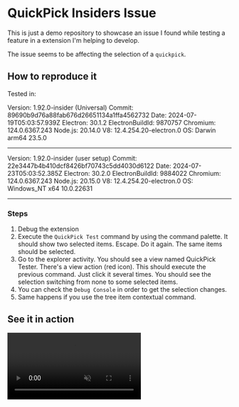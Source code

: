 # QuickPick Insiders Issue

This is just a demo repository to showcase an issue I found while testing a feature in a extension I'm helping to develop.

The issue seems to be affecting the selection of a `quickpick`.

## How to reproduce it

Tested in:

Version: 1.92.0-insider (Universal)
Commit: 89690b9d76a88fab676d26651134a1ffa4562732
Date: 2024-07-19T05:03:57.939Z
Electron: 30.1.2
ElectronBuildId: 9870757
Chromium: 124.0.6367.243
Node.js: 20.14.0
V8: 12.4.254.20-electron.0
OS: Darwin arm64 23.5.0

---

Version: 1.92.0-insider (user setup)
Commit: 22e3447b4b410dcf8426bf70743c5dd4030d6122
Date: 2024-07-23T05:03:52.385Z
Electron: 30.2.0
ElectronBuildId: 9884022
Chromium: 124.0.6367.243
Node.js: 20.15.0
V8: 12.4.254.20-electron.0
OS: Windows_NT x64 10.0.22631

---

### Steps

1. Debug the extension
1. Execute the `QuickPick Test` command by using the command palette. It should show two selected items. Escape. Do it again. The same items should be selected.
1. Go to the explorer activity. You should see a view named QuickPick Tester. There's a view action (red icon). This should execute the previous command. Just click it several times. You should see the selection switching from none to some selected items.
1. You can check the `Debug Console` in order to get the selection changes.
1. Same happens if you use the tree item contextual command.

## See it in action

<video src="https://github.com/robertohuertasm/quickpick-insiders-issue/raw/master/qp_issue.mp4" controls muted loop autoplay title="QuickPick issue"></video>
